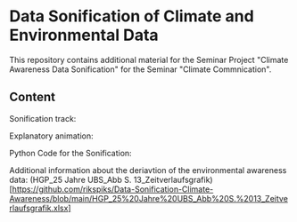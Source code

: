 # Data Sonification of Climate and Environmental Data
This repository contains additional material for the Seminar Project "Climate Awareness Data Sonification" for the Seminar "Climate Commnication".

## Content

Sonification track: 

Explanatory animation:

Python Code for the Sonification:

Additional information about the deriavtion of the environmental awareness data: (HGP_25 Jahre UBS_Abb S. 13_Zeitverlaufsgrafik)[https://github.com/rikspiks/Data-Sonification-Climate-Awareness/blob/main/HGP_25%20Jahre%20UBS_Abb%20S.%2013_Zeitverlaufsgrafik.xlsx] 
